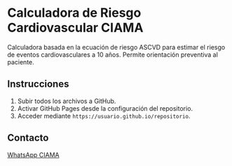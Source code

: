 # Calculadora de Riesgo Cardiovascular CIAMA

Calculadora basada en la ecuación de riesgo ASCVD para estimar el riesgo de eventos cardiovasculares a 10 años. Permite orientación preventiva al paciente.

## Instrucciones
1. Subir todos los archivos a GitHub.
2. Activar GitHub Pages desde la configuración del repositorio.
3. Acceder mediante `https://usuario.github.io/repositorio`.

## Contacto
[WhatsApp CIAMA](https://wa.me/543329524932)